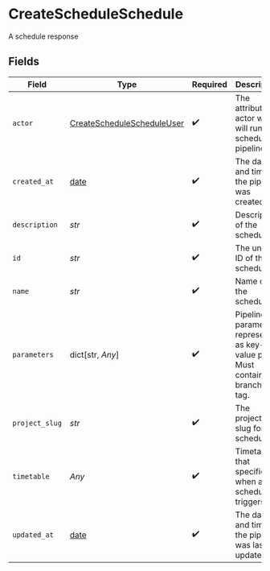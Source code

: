 # CreateScheduleSchedule

A schedule response


## Fields

| Field                                                                               | Type                                                                                | Required                                                                            | Description                                                                         | Example                                                                             |
| ----------------------------------------------------------------------------------- | ----------------------------------------------------------------------------------- | ----------------------------------------------------------------------------------- | ----------------------------------------------------------------------------------- | ----------------------------------------------------------------------------------- |
| `actor`                                                                             | [CreateScheduleScheduleUser](../../models/operations/createschedulescheduleuser.md) | :heavy_check_mark:                                                                  | The attribution actor who will run the scheduled pipeline.                          |                                                                                     |
| `created_at`                                                                        | [date](https://docs.python.org/3/library/datetime.html#date-objects)                | :heavy_check_mark:                                                                  | The date and time the pipeline was created.                                         |                                                                                     |
| `description`                                                                       | *str*                                                                               | :heavy_check_mark:                                                                  | Description of the schedule.                                                        |                                                                                     |
| `id`                                                                                | *str*                                                                               | :heavy_check_mark:                                                                  | The unique ID of the schedule.                                                      |                                                                                     |
| `name`                                                                              | *str*                                                                               | :heavy_check_mark:                                                                  | Name of the schedule.                                                               |                                                                                     |
| `parameters`                                                                        | dict[str, *Any*]                                                                    | :heavy_check_mark:                                                                  | Pipeline parameters represented as key-value pairs. Must contain branch or tag.     |                                                                                     |
| `project_slug`                                                                      | *str*                                                                               | :heavy_check_mark:                                                                  | The project-slug for the schedule                                                   | gh/CircleCI-Public/api-preview-docs                                                 |
| `timetable`                                                                         | *Any*                                                                               | :heavy_check_mark:                                                                  | Timetable that specifies when a schedule triggers.                                  |                                                                                     |
| `updated_at`                                                                        | [date](https://docs.python.org/3/library/datetime.html#date-objects)                | :heavy_check_mark:                                                                  | The date and time the pipeline was last updated.                                    |                                                                                     |